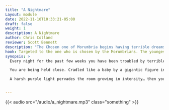 ```yaml
---
title: "A Nightmare"
Layout: module
date: 2022-11-10T10:33:21-05:00
draft: false
weight: 1
description: A Nightmare
author: Chris Colland
reviewer: Scott Bennett
description: "The Chosen one of Morumbria begins having terrible dreams."
hook: Targeted to the one who is chosen by the Morumbrians. The youngest player that seems like they would enjoy being focus of the extra dimensional manhunt that the Morumbrians are on.
synopsis: >
  Every night for the past few weeks you have been troubled by terrible dreams. When you wake up you are covered in sweat and cannot shake a feeling of doom.

  You are being held close. Cradled like a baby by a gigantic figure in dark robes. Held tight to it’s chest you cannot see it’s face. You are not comforted by this action despite the apparent kindness of the gesture. The figure's skin is cold and the it’s movement is stiff and emotionless. 

  A harsh purple light pervades the room growing in intensity… then you wake up. 


---
```


{{< audio src="/audio/a_nightmare.mp3" class="something" >}}

